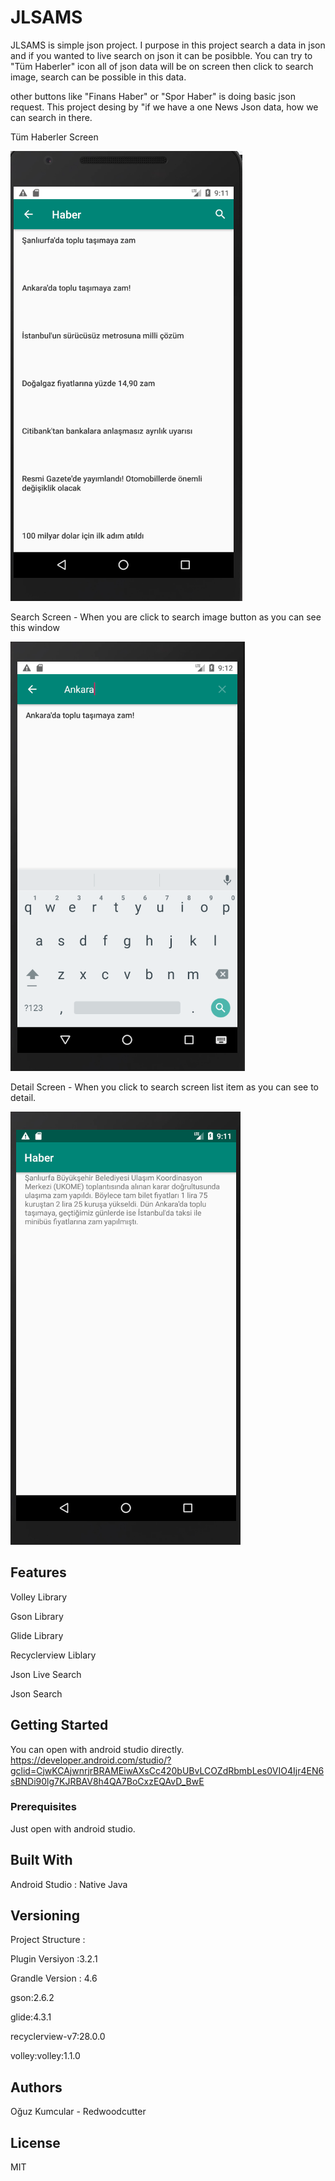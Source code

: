 # JLSAMS
JLSAMS is simple json project. I purpose in this project search a data in json and if you wanted to live search on json it can be posibble. You can try to "Tüm Haberler" icon all of json data will be on screen then click to search image, search can be possible in this data. 

other buttons like "Finans Haber" or "Spor Haber" is doing basic json request. This project desing by "if we have a one News Json data, how we can search in there.


Tüm Haberler Screen

![Tüm Haberler](https://github.com/Redwoodcutter/JLSAMS/blob/master/images/haber1.png)

Search Screen - When you are click to search image button as you can see this window

![Tüm Haberler](https://github.com/Redwoodcutter/JLSAMS/blob/master/images/haber3.png)

Detail Screen - When you click to search screen list item as you can see to detail.

![Tüm Haberler](https://github.com/Redwoodcutter/JLSAMS/blob/master/images/haber2.png)


## Features

Volley Library

Gson Library

Glide Library

Recyclerview Liblary

Json Live Search

Json Search

## Getting Started

You can open with android studio directly. 
https://developer.android.com/studio/?gclid=CjwKCAjwnrjrBRAMEiwAXsCc420bUBvLCOZdRbmbLes0VIO4Ijr4EN6sBNDi90lg7KJRBAV8h4QA7BoCxzEQAvD_BwE

### Prerequisites

Just open with android studio.


## Built With

Android Studio : Native Java


## Versioning

Project Structure :

Plugin Versiyon :3.2.1

Grandle Version : 4.6

gson:2.6.2

glide:4.3.1

recyclerview-v7:28.0.0

volley:volley:1.1.0


## Authors

Oğuz Kumcular - Redwoodcutter

## License

MIT

